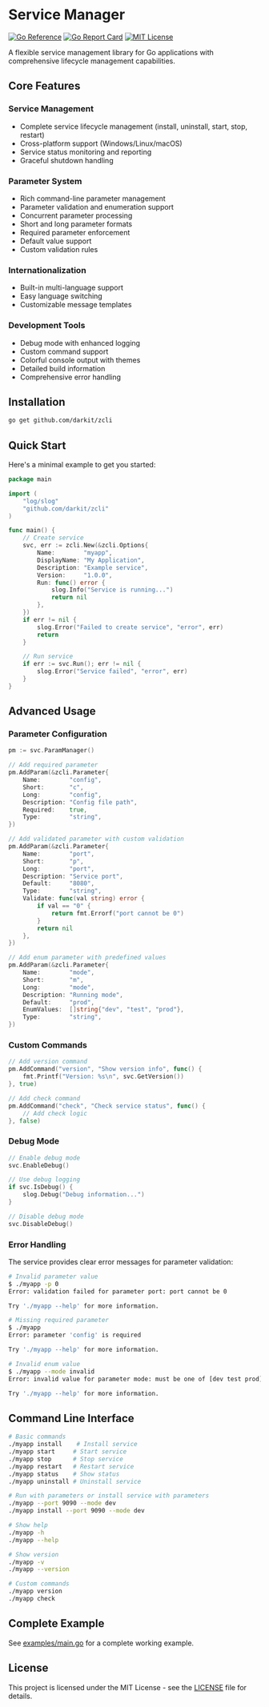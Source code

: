# Service Manager

[![Go Reference](https://pkg.go.dev/badge/github.com/darkit/zcli.svg)](https://pkg.go.dev/github.com/darkit/zcli)
[![Go Report Card](https://goreportcard.com/badge/github.com/darkit/zcli)](https://goreportcard.com/report/github.com/darkit/zcli)
[![MIT License](https://img.shields.io/badge/license-MIT-blue.svg)](https://github.com/darkit/zcli/blob/master/LICENSE)

A flexible service management library for Go applications with comprehensive lifecycle management capabilities.

## Core Features

### Service Management
- Complete service lifecycle management (install, uninstall, start, stop, restart)
- Cross-platform support (Windows/Linux/macOS)
- Service status monitoring and reporting
- Graceful shutdown handling

### Parameter System
- Rich command-line parameter management
- Parameter validation and enumeration support
- Concurrent parameter processing
- Short and long parameter formats
- Required parameter enforcement
- Default value support
- Custom validation rules

### Internationalization
- Built-in multi-language support
- Easy language switching
- Customizable message templates

### Development Tools
- Debug mode with enhanced logging
- Custom command support
- Colorful console output with themes
- Detailed build information
- Comprehensive error handling

## Installation

```bash
go get github.com/darkit/zcli
```

## Quick Start

Here's a minimal example to get you started:

```go
package main

import (
    "log/slog"
    "github.com/darkit/zcli"
)

func main() {
    // Create service
    svc, err := zcli.New(&zcli.Options{
        Name:        "myapp",
        DisplayName: "My Application",
        Description: "Example service",
        Version:     "1.0.0",
        Run: func() error {
            slog.Info("Service is running...")
            return nil
        },
    })
    if err != nil {
        slog.Error("Failed to create service", "error", err)
        return
    }

    // Run service
    if err := svc.Run(); err != nil {
        slog.Error("Service failed", "error", err)
    }
}
```

## Advanced Usage

### Parameter Configuration

```go
pm := svc.ParamManager()

// Add required parameter
pm.AddParam(&zcli.Parameter{
    Name:        "config",
    Short:       "c",
    Long:        "config",
    Description: "Config file path",
    Required:    true,
    Type:        "string",
})

// Add validated parameter with custom validation
pm.AddParam(&zcli.Parameter{
    Name:        "port",
    Short:       "p",
    Long:        "port",
    Description: "Service port",
    Default:     "8080",
    Type:        "string",
    Validate: func(val string) error {
        if val == "0" {
            return fmt.Errorf("port cannot be 0")
        }
        return nil
    },
})

// Add enum parameter with predefined values
pm.AddParam(&zcli.Parameter{
    Name:        "mode",
    Short:       "m",
    Long:        "mode",
    Description: "Running mode",
    Default:     "prod",
    EnumValues:  []string{"dev", "test", "prod"},
    Type:        "string",
})
```

### Custom Commands

```go
// Add version command
pm.AddCommand("version", "Show version info", func() {
    fmt.Printf("Version: %s\n", svc.GetVersion())
}, true)

// Add check command
pm.AddCommand("check", "Check service status", func() {
    // Add check logic
}, false)
```

### Debug Mode

```go
// Enable debug mode
svc.EnableDebug()

// Use debug logging
if svc.IsDebug() {
    slog.Debug("Debug information...")
}

// Disable debug mode
svc.DisableDebug()
```

### Error Handling

The service provides clear error messages for parameter validation:

```bash
# Invalid parameter value
$ ./myapp -p 0
Error: validation failed for parameter port: port cannot be 0

Try './myapp --help' for more information.

# Missing required parameter
$ ./myapp
Error: parameter 'config' is required

Try './myapp --help' for more information.

# Invalid enum value
$ ./myapp --mode invalid
Error: invalid value for parameter mode: must be one of [dev test prod]

Try './myapp --help' for more information.
```

## Command Line Interface

```bash
# Basic commands
./myapp install    # Install service
./myapp start     # Start service
./myapp stop      # Stop service
./myapp restart   # Restart service
./myapp status    # Show status
./myapp uninstall # Uninstall service

# Run with parameters or install service with parameters
./myapp --port 9090 --mode dev
./myapp install --port 9090 --mode dev

# Show help
./myapp -h
./myapp --help

# Show version
./myapp -v
./myapp --version

# Custom commands
./myapp version
./myapp check
```

## Complete Example

See [examples/main.go](examples/main.go) for a complete working example.

## License

This project is licensed under the MIT License - see the [LICENSE](LICENSE) file for details.